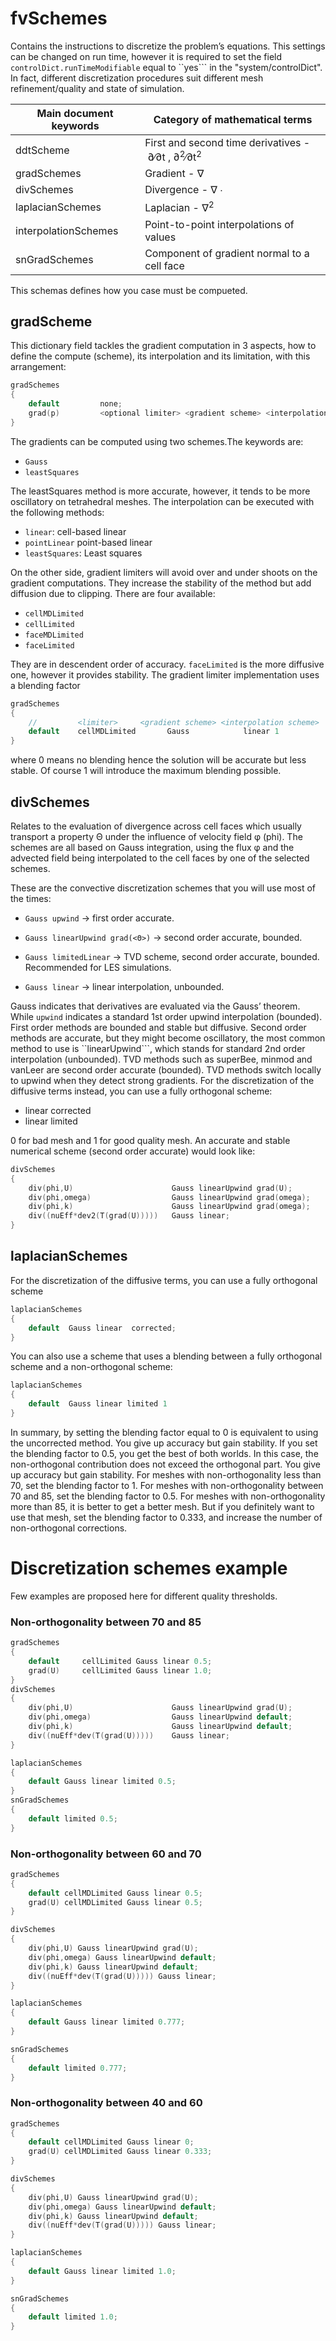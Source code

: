 # fvSchemes

Contains the instructions to discretize the problem’s
equations. This settings can be changed on run time, however it is required 
to set the field ```controlDict.runTimeModifiable``` equal to  ``yes``` in the "system/controlDict". In fact, different discretization procedures suit different mesh
refinement/quality and state of simulation.

| Main document keywords     | Category of mathematical terms                                                 |
| -------------------------- | ------------------------------------------------------------------------------ |
| ddtScheme                  | First and second time derivatives - ∂∕∂t , ∂<sup>2</sup>∕∂t<sup>2</sup>        |
| gradSchemes                | Gradient - ∇                                                                 |
| divSchemes                 | Divergence - ∇ ∙                                                               |
| laplacianSchemes           | Laplacian - ∇<sup>2                                                           |
| interpolationSchemes       | Point-to-point interpolations of values                                        |
| snGradSchemes              | Component of gradient normal to a cell face                                    |


This schemas defines how you case must be compueted.

## gradScheme

This dictionary field tackles the gradient computation in 3 aspects, how to define the compute (scheme),
its interpolation and its limitation, with this arrangement:

```c++
gradSchemes
{
    default         none;
    grad(p)         <optional limiter> <gradient scheme> <interpolation scheme>;
}
```

The gradients can be computed using two schemes.The keywords are:

- ```Gauss```
- ```leastSquares```

The leastSquares method is more accurate, however, it tends to be more oscillatory on tetrahedral meshes.
The interpolation can be executed with the following methods:

- ```linear```: cell-based linear
- ```pointLinear``` point-based linear
- ```leastSquares```: Least squares

On the other side, gradient limiters will avoid over and under shoots on the gradient computations. They
increase the stability of the method but add diffusion due to clipping. There are four available:

- ```cellMDLimited```
- ```cellLimited```
- ```faceMDLimited```
- ```faceLimited```

They are in descendent order of accuracy. ```faceLimited``` is the more diffusive one, however it provides stability.
The gradient limiter implementation uses a blending factor

```c++
gradSchemes
{
    //         <limiter>     <gradient scheme> <interpolation scheme>
    default    cellMDLimited       Gauss            linear 1            // the blending factor is 1
}
```

where 0 means no blending hence the solution will be accurate but less stable. Of course 1 will introduce the maximum blending possible.


## divSchemes

Relates to the evaluation of divergence across cell faces which usually
transport a property Θ under the influence of velocity field φ (phi).
The schemes are all based on Gauss integration, using the flux φ and
the advected field being interpolated to the cell faces by one of the
selected schemes.

These are the convective discretization schemes that you will use most
of the times:

  - ```Gauss upwind``` → first order accurate.

  - ```Gauss linearUpwind grad(<Θ>)``` → second order accurate, bounded.

  - ```Gauss limitedLinear``` → TVD scheme, second order accurate, bounded. Recommended for LES simulations.

  - ```Gauss linear``` → linear interpolation, unbounded.

Gauss indicates that derivatives are evaluated via the Gauss’ theorem. While ```upwind``` indicates a
standard 1st order upwind interpolation (bounded). First order methods are bounded and stable but diffusive.
Second order methods are accurate, but they might become oscillatory, the most common method to use is
``linearUpwind```, which stands for standard 2nd order interpolation (unbounded). TVD methods such as superBee, 
minmod and vanLeer are second order accurate (bounded). TVD methods switch locally to upwind when they detect strong gradients. For the discretization of the diffusive terms instead, you can use a fully orthogonal scheme:

  - linear corrected
  - linear limited <from0To1>

0 for bad mesh and 1 for good quality mesh. An accurate and stable numerical scheme (second order accurate) would look like:

```c++
divSchemes
{
    div(phi,U)                      Gauss linearUpwind grad(U);
    div(phi,omega)                  Gauss linearUpwind grad(omega);
    div(phi,k)                      Gauss linearUpwind grad(omega);
    div((nuEff*dev2(T(grad(U)))))   Gauss linear;
}
```
## laplacianSchemes
For the discretization of the diffusive terms, you can use a fully orthogonal scheme

```c++
laplacianSchemes
{
    default  Gauss linear  corrected;
}
```

You can also use a scheme that uses a blending between a fully orthogonal scheme
and a non-orthogonal scheme:

```c++
laplacianSchemes
{
    default  Gauss linear limited 1
}
```

In summary, by setting the blending factor equal to 0 is equivalent to using the uncorrected method. You give 
up accuracy but gain stability. If you set the blending factor to 0.5, you get the best of both worlds. In this 
case, the non-orthogonal contribution does not exceed the orthogonal part. You give up accuracy but gain stability.
For meshes with non-orthogonality less than 70, set the blending factor to 1. For meshes with non-orthogonality 
between 70 and 85, set the blending factor to 0.5. For meshes with non-orthogonality more than 85, it is better 
to get a better mesh. But if you definitely want to use that mesh, set the blending factor to 0.333, and increase 
the number of non-orthogonal corrections.

# Discretization schemes example

Few examples are proposed here for different quality thresholds.

### Non-orthogonality between 70 and 85

```c++
gradSchemes
{
    default     cellLimited Gauss linear 0.5;
    grad(U)     cellLimited Gauss linear 1.0;
}
divSchemes
{
    div(phi,U)                      Gauss linearUpwind grad(U);
    div(phi,omega)                  Gauss linearUpwind default;
    div(phi,k)                      Gauss linearUpwind default;
    div((nuEff*dev(T(grad(U)))))    Gauss linear;
}

laplacianSchemes
{
    default Gauss linear limited 0.5;
}
snGradSchemes
{
    default limited 0.5;
}

```

### Non-orthogonality between 60 and 70

```c++
gradSchemes
{
    default cellMDLimited Gauss linear 0.5;
    grad(U) cellMDLimited Gauss linear 0.5;
}

divSchemes
{
    div(phi,U) Gauss linearUpwind grad(U);
    div(phi,omega) Gauss linearUpwind default;
    div(phi,k) Gauss linearUpwind default;
    div((nuEff*dev(T(grad(U))))) Gauss linear;
}

laplacianSchemes
{
    default Gauss linear limited 0.777;
}

snGradSchemes
{
    default limited 0.777;
}
```

### Non-orthogonality between 40 and 60

```c++
gradSchemes
{
    default cellMDLimited Gauss linear 0;
    grad(U) cellMDLimited Gauss linear 0.333;
}

divSchemes
{
    div(phi,U) Gauss linearUpwind grad(U);
    div(phi,omega) Gauss linearUpwind default;
    div(phi,k) Gauss linearUpwind default;
    div((nuEff*dev(T(grad(U))))) Gauss linear;
}

laplacianSchemes
{
    default Gauss linear limited 1.0;
}

snGradSchemes
{
    default limited 1.0;
}
```


<!--  Script to show the footer   -->
<html>
<script
    src="https://code.jquery.com/jquery-3.3.1.js"
    integrity="sha256-2Kok7MbOyxpgUVvAk/HJ2jigOSYS2auK4Pfzbm7uH60="
    crossorigin="anonymous">
</script>
<script>
$(function(){
  $("#footer").load("../../footers/footer_second_level_depth.html");
});
</script>
<body>
<div id="footer"></div>
</body>
</html>
